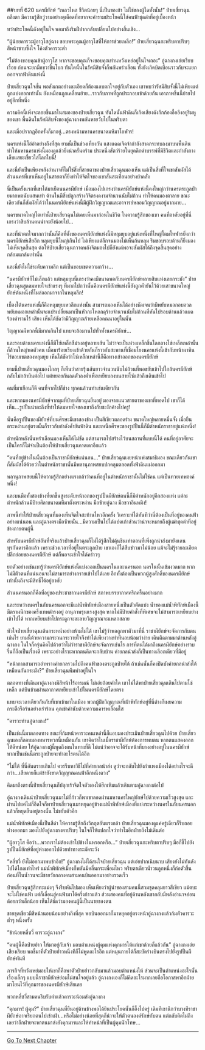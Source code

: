 ##บทที่ 620 นครผียักษ์
“เหลวไหล ชีวิตน้อยๆ นี่เป็นของข้า ไม่ใช่ของผู้ใดทั้งนั้น!” ป๋ายเสี่ยวฉุนถลึงตา มีความรู้สึกวู่วามอย่างดุเดือดที่อยากจะคำรามประโยคนี้ใส่คนฟ้าชุดดำที่อยู่เบื้องหน้า

ทว่าประโยคนี้ดังอยู่ในใจ พอมาถึงริมฝีปากกลับเปลี่ยนไปอย่างสิ้นเชิง...

“ผู้น้อยคารวะผู้อาวุโสอู๋ฉาง ขอบพระคุณผู้อาวุโสที่ให้การช่วยเหลือ!” ป๋ายเสี่ยวฉุนกะพริบตาปริบๆ สีหน้าซาบซึ้งใจ โค้งตัวคารวะต่ำ

“ไม่ต้องขอบคุณข้าผู้อาวุโส หากจะขอบคุณก็จงขอบคุณท่านหวังเหย่อยู่ในใจเถอะ” อู๋ฉางกงเอ่ยเรียบเรื่อย ก่อนจะยกมือขวาขึ้นโบก ทันใดนั้นในรัศมีสิบจั้งก็พลันพร่าเลือน ทั้งยังเกิดบิดเบือนราวกับจะแยกออกจากฟ้าดินแห่งนี้

ป๋ายเสี่ยวฉุนใจสั่น พอสังเกตอย่างละเอียดก็ต้องแอบตกใจอยู่กับตัวเอง เขาพบว่ารัศมีสิบจั้งนี้ไม่เพียงแต่ถูกแบ่งออกเท่านั้น ยังเหมือนถูกเคลื่อนย้าย...ราวกับภาพที่ถูกประกอบเข้าด้วยกัน เอาภาพชิ้นนี้ย้ายไปอยู่อีกที่หนึ่ง

ความคิดนี้เพิ่งจะลอยขึ้นมาในสมองของป๋ายเสี่ยวฉุน ทันใดนั้นฟ้าดินก็เกิดเสียงดังกึกก้องอื้ออึงอยู่ริมหูของเขา พื้นดินในรัศมีสิบจั้งของอู๋ฉางกงพลันหายวับไปในพริบตา

และเมื่อปรากฏอีกครั้งก็มาอยู่...ตรงหน้ามหานครขนาดมหึมาโอฬาร!

นครแห่งนี้โอ่อ่าอย่างถึงที่สุด ยามนี้เป็นช่วงเที่ยงวัน แสงแดดเจิดจ้ากำลังสาดกระทบลงมาบนพื้นดิน ทำให้มหานครแห่งนี้มองดูแล้วยิ่งน่าครั่นคร้าม ประหนึ่งสัตว์ร้ายในยุคดึกดำบรรพ์ที่มีชีวิตและกำลังกางเล็บแสยะเขี้ยวใส่โลกใบนี้!

และนี่ยังเป็นเพียงพลังอำนาจที่ไม่ใช่สิ่งที่สายตาของป๋ายเสี่ยวฉุนมองเห็น แต่เป็นสิ่งที่ใจเขาสัมผัสได้ ส่วนนครที่เขาเห็นอยู่ในสายตาก็ยิ่งทำให้จิตใจของเขาสั่นสะเทือนอย่างบ้าคลั่ง

นี่เป็นครั้งแรกที่เขาได้มาเยือนนครผียักษ์ เมื่อมองไปเกรงว่านครผียักษ์แห่งนี้คงใหญ่กว่านครตระกูลป๋ายมากพอนับแสนเท่า ด้านในมีสิ่งปลูกสร้างวิจิตรงดงามจำนวนนับไม่ถ้วน ทำให้คนมองตาลาย ขณะเดียวกันก็สัมผัสได้ว่าในนครผียักษ์แห่งนี้มีผู้ฝึกวิญญาณและอาจารย์หลอมวิญญาณอยู่มากมาย...

นครขนาดใหญ่โตเท่านี้ป๋ายเสี่ยวฉุนไม่เคยเห็นมาก่อนในชีวิต ในความรู้สึกของเขา คนที่อาศัยอยู่ที่นี่เกรงว่าสิบล้านคนน่าจะยังน้อยไป...

และที่น่าตกใจมากกว่านั้นก็คือที่ตั้งของนครผียักษ์แห่งนี้มีหลุมยุบอยู่แห่งหนึ่งที่ใหญ่โตมโหฬารยิ่งกว่านครผียักษ์เสียอีก หลุมยุบนี้ใหญ่เกินไป ไม่เพียงแต่ลึกจนมองไม่เห็นก้นหลุม ริมขอบรอบด้านก็ยิ่งมองไม่เห็นจุดสิ้นสุด ต่อให้ป๋ายเสี่ยวฉุนกวาดพลังจิตมองไปก็ยังแค่พอจะสัมผัสได้ถึงจุดสิ้นสุดอย่างกล้อมแกล้มเท่านั้น

และนี่ยังไม่ใช่ระดับความลึก แต่เป็นขอบเขตความกว้าง...

“นครผียักษ์ก็ไม่เล็กแล้ว แต่หลุมยุบนี่เกรงว่าคงมีขนาดพอกับนครผียักษ์หลายสิบแห่งเลยกระมัง” ป๋ายเสี่ยวฉุนสูดลมหายใจเข้าแรงๆ ที่มากไปกว่านั้นคือนครผียักษ์แห่งนี้ยังถูกค้ำยันไว้ด้วยเสาขนาดใหญ่ยักษ์ต้นหนึ่งที่โผล่ออกมาจากในหลุมลึก!

เบื้องใต้นครแห่งนี้ก็คือหลุมยุบเหวลึกแห่งนั้น สามารถมองเห็นได้อย่างชัดเจนว่ามีพยับหมอกอบอวล พยับหมอกเหล่านั้นจะแปรเปลี่ยนมาเป็นหัวกะโหลกดุร้ายจำนวนนับไม่ถ้วนที่หันไปรอบด้านแล้วแผดร้องคำรามไร้ เสียง เห็นได้ชัดว่ามีวิญญาณร้ายเหลือคณนาอยู่ในนั้น

วิญญาณผีพวกนี้มีมากเกินไป แทบจะล้อมวนไปทั่วทั้งนครผียักษ์...

และรอบด้านนครแห่งนี้ก็มีโซ่เหล็กสีม่วงอยู่หลายเส้น ไม่ว่าจะเป็นห่วงเหล็กชิ้นใดกลางโซ่เหล็กเหล่านั้นก็ล้วนใหญ่พอตัวคน เมื่อมาร้อยเรียงเข้าด้วยกันก็ราวกับสะพานที่เชื่อมโยงนครแห่งนี้เข้ากับหน้าผาหินไร้ขอบเขตของหลุมยุบ เห็นได้ชัดว่าโซ่เหล็กเหล่านี้ก็คือทางเข้าออกของนครผียักษ์

ยามนี้ป๋ายเสี่ยวฉุนมองไกลๆ ก็เห็นว่าสายรุ้งเส้นยาวจำนวนนับไม่ถ้วนที่พอขยับเข้าไปใกล้นครผียักษ์กลับไม่กล้าบินต่อไป แต่ทยอยกันลดตัวลงต่ำเพื่อเหยียบลงบนสายโซ่แล้วถึงเดินเข้าไป

คนที่มาเยือนก็ดี คนที่จากไปก็ช่าง ทุกคนล้วนทำเช่นเดียวกัน

และหากมองนครผียักษ์จากมุมที่ป๋ายเสี่ยวฉุนยืนอยู่ มองจากแนวสายตาของเขาที่ทอดไป เขาก็ได้เห็น...รูปปั้นน่าตะลึงที่ทำให้ลมหายใจของเขาถึงกับชะงักค้างไปครู่!

นั่นคือรูปปั้นของผียักษ์ที่บนศีรษะมีเขาสองข้าง เป็นสีเขียวตลอดร่าง ขนาดใหญ่หลายหมื่นจั้ง เมื่อยืนตระหง่านอยู่ตรงนั้นก็ราวกับกำลังค้ำยันฟ้าดิน และเหนือศีรษะของรูปปั้นนี้ก็มีตำหนักราชาอยู่แห่งหนึ่ง!

ตำหนักหลังนั้นพร่าเลือนมองเห็นได้ไม่ชัด แต่สามารถไปสร้างไว้บนสถานที่แบบนี้ได้ คนที่อยู่อาศัยจะเป็นใครก็ไม่จำเป็นต้องให้ป๋ายเสี่ยวฉุนคาดเดาอีกแล้ว

“คนที่อยู่ข้างในนั้นต้องเป็นราชาผียักษ์แน่นอน...” ป๋ายเสี่ยวฉุนเงยหน้าเพ่งสมาธิมอง ขณะเดียวกันเขาก็สัมผัสได้ด้วยว่าในตำหนักราชานั้นมีพลานุภาพสยบปกคลุมตลอดทั้งฟ้าดินแผ่ออกมา

พลานุภาพสยบนี้ให้ความรู้สึกอย่างแรงกล้าว่าคนที่อยู่ในตำหนักราชานั้นไม่ใช่คน แต่เป็นทวยเทพองค์หนึ่ง!

และบนมือทั้งสองข้างที่ยกขึ้นสูงระดับหน้าอกของรูปปั้นผียักษ์ตนนี้ก็มีตำหนักอยู่อีกสองแห่ง แต่ละตำหนักล้วนมีป้ายศิลาขนาดมหึมาตั้งตระหง่าน มือซ้ายอู๋ฉาง มือขวาอินหมิง!

ภาพนี้ทำให้ป๋ายเสี่ยวฉุนที่มองเห็นจิตใจสะท้านไหวอีกครั้ง วิเคราะห์ได้ทันทีว่านี่ต้องเป็นที่อยู่ของคนฟ้าอย่างแน่นอน และอู๋ฉางตรงมือซ้ายนั่น...มีความเป็นไปได้แปดเก้าส่วนว่าน่าจะหมายถึงผู้เฒ่าชุดดำที่อยู่ข้างกายตนผู้นี้

สำหรับนครผียักษ์อันที่จริงแล้วป๋ายเสี่ยวฉุนก็ไม่ได้รู้สึกไม่คุ้นชินเท่าตอนที่เพิ่งถูกนำส่งมายังแดนทุรกันดารอีกแล้ว เพราะช่วงเวลาที่อยู่ในตระกูลป๋าย เขาเองก็ได้สืบข่าวมาไม่น้อย แม้จะไม่รู้รายละเอียดปลีกย่อยของนครผียักษ์ แต่ก็พอจะเข้าใจได้คร่าวๆ

ยกตัวอย่างเช่นเขารู้ว่านครผียักษ์แห่งนี้แบ่งออกเป็นนครในและนครนอก นครในนั้นเข้มงวดมาก หากไม่มีตัวตนที่แน่นอนจะไม่สามารถย่างกรายเข้าไปได้เลย อีกทั้งต้องเป็นพวกผู้สูงศักดิ์ของนครผียักษ์เท่านั้นถึงจะมีสิทธิ์ได้อยู่อาศัย

ส่วนนครนอกก็คือที่อยู่ของประชาชาวนครผียักษ์ สภาพบรรยากาศครึกครื้นอย่างมาก

และระหว่างนครในกับนครนอกจะมีแม่น้ำพิทักษ์เมืองสายหนึ่งเป็นตัวตัดแบ่ง น้ำของแม่น้ำพิทักษ์เมืองนี้มีตราผนึกของครึ่งเทพดำรงอยู่ อานุภาพรุนแรงสูงสุด หากไม่มีป้ายคำสั่งที่พิเศษจะไม่สามารถเหยียบย่างเข้าไปได้ หากเหยียบเข้าไปกระดูกจะละลายวิญญาณจะแหลกสลาย

หัวใจป๋ายเสี่ยวฉุนเต้นกระหน่ำอย่างห้ามไม่ได้ เขาไม่รู้ว่าพอถูกพาตัวมาที่นี่ ราชาผียักษ์จะจัดการกับตนเช่นไร ยามนี้ด้วยความกระวนกระวายใจจึงทำได้เพียงวางท่าทีนอบน้อมว่าง่าย เดินติดตามมาด้านหลังอู๋ฉางกง ในใจก็ครุ่นคิดไปด้วยว่าไม่ว่าราชาผียักษ์จะจัดการเช่นไร การที่ตนได้มาถึงนครผียักษ์อย่างราบรื่นก็ถือเป็นเรื่องดี เพราะอย่างไรซะหากตนคิดจะกลับบ้าน ค่ายกลนำส่งก็เป็นทางเลือกเดียวที่มีอยู่

“หน้ากากสามารถอำพรางค่ายกลรวมไปถึงคนฟ้าของตระกูลป๋ายได้ ถ้าเช่นนั้นก็คงปิดบังค่ายกลนำส่งได้เหมือนกันกระมัง?” ป๋ายเสี่ยวฉุนพึมพำอยู่ในใจ

ตลอดทางที่เดินมาอู๋ฉางกงมีสีหน้าไร้อารมณ์ ไม่เอ่ยถ้อยคำใด เขาไม่ได้พาป๋ายเสี่ยวฉุนเดินไปตามโซ่เหล็ก แต่บินข้ามผ่านอากาศเหยียบเข้าไปในนครผียักษ์โดยตรง

แทบจะเวลาเดียวกันกับที่เขาเข้ามาในเมือง พวกผู้ฝึกวิญญาณที่เฝ้าพิทักษ์อยู่ที่นี่ต่างก็เผยความกระตือรือร้นอย่างเร่าร้อน คุกเข่าคำนับด้วยความเคารพเลื่อมใส

“คารวะท่านอู๋ฉางกง!”

เป็นเช่นนี้มาตลอดทาง ขณะที่ก้มหน้าคารวะคนเหล่านี้ก็แอบมองประเมินป๋ายเสี่ยวฉุนไปด้วย ป๋ายเสี่ยวฉุนเองก็ลอบมองทหารพวกนี้เหมือนกัน เขาคิดว่าในเมื่อราชาผียักษ์ต้องการพบตน หากตนแสดงออกให้ดีหน่อย ให้อู๋ฉางกงผู้นี้พูดถึงตนในทางที่ดี ไม่แน่ว่าอาจจะได้รับหน้าที่บางอย่างอยู่ในนครผียักษ์ หากเป็นเช่นนี้ตระกูลป๋ายจะทำอะไรตนได้อีก

“ไม่ได้ ที่นี่อันตรายเกินไป ควรรีบหาวิธีไปที่ค่ายกลนำส่ง ดูว่าจะกลับไปยังกำแพงเมืองได้อย่างไรจะดีกว่า...เสียดายก็แต่ข้ายังขาดวิญญาณคนฟ้าอีกหนึ่งดวง”

คิดมาถึงตรงนี้ป๋ายเสี่ยวฉุนก็ปลุกเร้าจิตใจตัวเองให้ฮึกเหิมแล้วเดินตามอู๋ฉางกงต่อไป

อู๋ฉางกงเดินนำป๋ายเสี่ยวฉุนมาไม่กี่ก้าวก็พาเขาลอดผ่านมหานครใหญ่ยักษ์ไปด้วยความเร็วสูงสุด และผ่านไปแค่ไม่กี่อึดใจก็พาป๋ายเสี่ยวฉุนมาหยุดอยู่ข้างแม่น้ำพิทักษ์เมืองที่แบ่งระหว่างนครในกับนครนอก แล้วก็หยุดยืนอยู่ตรงนั้น ไม่ขยับตัวอีก

แม่น้ำพิทักษ์เมืองนี้เป็นสีดำ ให้ความรู้สึกถึงวิกฤตอันแรงกล้า ป๋ายเสี่ยวฉุนมองดูแค่ครู่เดียวก็รีบถอยห่างออกมา มองไปยังอู๋ฉางกงตาปริบๆ ในใจก็ให้แปลกใจว่าทำไมอีกฝ่ายถึงไม่เดินต่อ

“ผู้อาวุโส คือว่า...พวกเราไม่ต้องเข้าไปข้างในหรอกหรือ...” ป๋ายเสี่ยวฉุนกะพริบตาปริบๆ มือก็ชี้ไปยังรูปปั้นผียักษ์ที่อยู่ห่างออกไปด้วยท่าทางระมัดระวัง

“หลี่ซวี่ ยังไม่ออกมาพบข้าอีก!” อู๋ฉางกงไม่ได้สนใจป๋ายเสี่ยวฉุน แต่เอ่ยปากเนิบนาบ เสียงยังไม่ทันดังไปได้ไกลเท่าไหร่ แม่น้ำพิทักษ์เมืองก็พลันมีคลื่นกระเพื่อมไหว พริบตาเดียวน้ำวนลูกหนึ่งก็ก่อตัวขึ้น ก่อนที่ในน้ำวนจะมีชายวัยกลางคนสามคนบินออกมาอย่างรวดเร็ว

ป๋ายเสี่ยวฉุนรู้สึกทะแม่งๆ จึงรีบหันไปมอง เห็นเพียงว่าผู้นำของสามคนนี้สวมชุดคลุมยาวสีเขียว แม้ตบะจะไม่ใช่คนฟ้า แต่ก็เลื่อนสู่คนฟ้ามาได้ครึ่งก้าวแล้ว ส่วนสองคนที่อยู่ด้านหลังเขากลับมีพลังอำนาจอ่อนด้อยกว่าเล็กน้อย เห็นได้ชัดว่ามองคนผู้นี้เป็นนายของตน

ชายชุดเขียวมีสีหน้านอบน้อมอย่างถึงที่สุด พอบินออกมาก็มาหยุดอยู่ตรงหน้าอู๋ฉางกงแล้วก้มตัวคารวะต่ำๆ หนึ่งครั้ง

“ข้าน้อยหลี่ซวี่ คารวะอู๋ฉางกง”

“คนผู้นี้คือป๋ายฮ่าว ให้มาอยู่กับเจ้า มอบตำแหน่งผู้คุมแห่งคุกมารให้แก่เขาด้วยก็แล้วกัน” อู๋ฉางกงเอ่ยเสียงเรียบ พอชี้มาที่ตัวป๋ายฮ่าวหนึ่งทีก็ไม่พูดอะไรอีก แต่หมุนกายได้ก็สะบัดร่างบินตรงไปยังรูปปั้นผียักษ์ทันที

ภารกิจที่หวังเหย่มอบให้เขาก็คือพาตัวป๋ายฮ่าวกลับมาแล้วมอบตำแหน่งให้ ส่วนจะเป็นตำแหน่งอะไรนั้น เรื่องเล็กๆ แบบนี้ราชาผียักษ์ย่อมไม่สนใจอยู่แล้ว อู๋ฉางกงเองก็ไม่คิดอะไรมากเลยถือโอกาสพาอีกฝ่ายมาโยนไว้ที่คุกมารของนครผียักษ์เสียเลย

พวกหลี่ซวี่สามคนรีบรับคำแล้วคารวะน้อมส่งอู๋ฉางกง

“คุกมาร! ผู้คุม?” ป๋ายเสี่ยวฉุนที่ยืนอยู่ด้านข้างพอได้ยินประโยคนั้นก็อึ้งไปครู่ เดิมทีเขานึกว่าบางทีราชาผียักษ์อาจเรียกตนไปเข้าเฝ้า...หรือไม่อย่างน้อยที่สุดก็น่าจะให้ตัวตนองค์รักษ์กับตน แต่กลับคิดไม่ถึงเลยว่าอีกฝ่ายจะพาตนมาส่งยังคุกมารและให้ทำหน้าที่เป็นผู้คุมนักโทษ...


------


[Go To Next Chapter]( ./58.md)